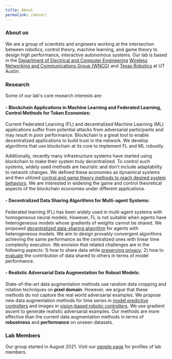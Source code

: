 ```yaml
---
title: About
permalink: /about/
---
```


### About us

<!-- <img class='img-responsive center-block' src="/images/logo/swarm-lab-logo.png" width="100%" height="100%" /> -->

We are a group of scientists and engineers working at the intersection between robotics, control theory, machine learning, and game theory to design high performance, interactive autonomous systems. Our lab is based in the [Department of Electrical and Computer Engineering](https://www.ece.utexas.edu) [Wireless Networking and Communications Group (WNCG)](https://wncg.org/) and [Texas Robotics](https://robotics.utexas.edu) at UT Austin.

### Research
Some of our lab's core research interests are:

#### - **Blockchain Applications in Machine Learning and Federated Learning, Control Methods for Token Economies**:
Current Federated Learning (FL) and decentralized Machine Learning (ML) applications suffer from potential attacks from adversarial participants and may result in poor performance. Blockchain is a great tool to enable decentralized applications to build trust in the network. We develop algorithms that use blockchain at its core to implement FL and ML robustly.

Additionally, recently many infrastructure systems have started using blockchain to make their system truly decentralized. To control such systems, widely used methods are heuristic and don’t include adaptability to network changes. We defined these economies as dynamical systems and then utilized [control and game theory methods to reach desired system behaviors](https://arxiv.org/abs/2210.12881). We are interested in widening the game and control theoretical aspects of the blockchain economies under different applications. 

#### - **Decentralized Data Sharing Algorithms for Multi-agent Systems**:
Federated learning (FL) has been widely used in multi-agent systems with homogeneous neural models. However, FL is not suitable when agents have heterogeneous models whose gradients of weights cannot be shared. We proposed [decentralized data-sharing algorithm](https://openreview.net/forum?id=iM932PeUi_7) for agents with heterogeneous models. We aim to design provably convergent algorithms achieving the same performance as the centralized ones with linear time complexity execution. We envision that related challenges are in the following aspects: 1) how to share data while [preserving privacy](https://proceedings.mlr.press/v164/geng22a.html); 2) how to [evaluate](https://proceedings.mlr.press/v164/geng22a.html) the contribution of data shared to others in terms of model performance.
<!-- In our algorithm, agents share data with each other and collaboratively achieve any data distribution by playing a potential game. Also, when the number of agents is large, we proposed a decentralized algorithm to select a subset of agents to play the potential game. We show that our algorithms are provably convergent and achieve the same performance as the centralized algorithm with linear time complexity execution. -->

#### - **Realistic Adversarial Data Augmentation for Robust Models**: 
State-of-the-art data augmentation methods use random data cropping and rotation techniques on **pixel domain**. However, we argue that these methods do not capture the real world adversarial examples. We propose new data augmentation methods for time series in [model predictive controllers](https://ieeexplore.ieee.org/abstract/document/9929419) and images in [vision-based robotic controllers](https://openreview.net/forum?id=WJbw_C-pCox). We use gradient ascent to generate realistic adversarial examples. Our methods are more effective than the current data augmentation methods in terms of **robustness** and **performance** on unseen datasets.


### Lab Members

Our group started in August 2021. Visit our [people page](/people/) for profiles of lab members.
